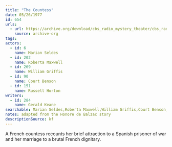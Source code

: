 ```yaml
---
title: "The Countess"
date: 05/26/1977
id: 654
urls: 
  - url: https://archive.org/download/cbs_radio_mystery_theater/cbs_radio_mystery_theater-0651-0700.zip/cbs_radio_mystery_theater-0651-0700%2Fcbsrmt_0654_the_countess.mp3
    source: archive-org
tags: 
actors:  
  - id: 6
    name: Marian Seldes  
  - id: 202
    name: Roberta Maxwell  
  - id: 269
    name: William Griffis  
  - id: 90
    name: Court Benson  
  - id: 151
    name: Russell Horton
writers:  
  - id: 284
    name: Gerald Keane
searchable: Marian Seldes,Roberta Maxwell,William Griffis,Court Benson,Russell Horton Gerald Keane
notes: adapted from the Honore de Balzac story
descriptionSource: kf
---
```

A French countess recounts her brief attraction to a Spanish prisoner of war and her marriage to a brutal French dignitary.